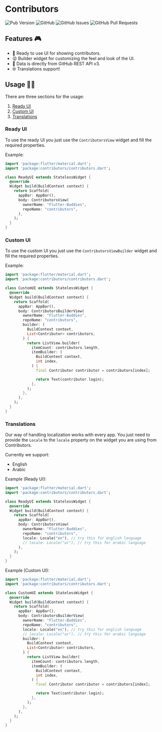 # Contributors

![Pub Version](https://img.shields.io/pub/v/contributors?style=for-the-badge)
![GitHub](https://img.shields.io/github/license/flutter-buddies/contributors?style=for-the-badge)
![GitHub Issues](https://img.shields.io/github/issues/flutter-buddies/contributors?style=for-the-badge)
![GitHub Pull Requests](https://img.shields.io/github/issues-pr/flutter-buddies/contributors?style=for-the-badge)

## Features 🎮

- 🎈 Ready to use UI for showing contributors.
- 😜 Builder widget for customizing the feel and look of the UI.
- 🚀 Data is directly from GitHub REST API v3.
- 🌐 Translations support!

## Usage 👷‍♂️

There are three sections for the usage:

1. [Ready UI](#Ready%20UI)
2. [Custom UI](#Custom%20UI)
3. [Translations](#Translations)

### Ready UI

To use the ready UI you just use the `ContributorsView` widget and fill the required properties.

Example:

```dart
import 'package:flutter/material.dart';
import 'package:contributors/contributors.dart';

class ReadyUI extends StatelessWidget {
  @override
  Widget build(BuildContext context) {
    return Scaffold(
      appBar: AppBar(),
      body: ContributorsView(
        ownerName: "Flutter-Buddies",
        repoName: "contributors",
      ),
    );
  }
}
```

### Custom UI

To use the custom UI you just use the `ContributorsViewBuilder` widget and fill the required properties.

Example:

```dart
import 'package:flutter/material.dart';
import 'package:contributors/contributors.dart';

class CustomUI extends StatelessWidget {
  @override
  Widget build(BuildContext context) {
    return Scaffold(
      appBar: AppBar(),
      body: ContributorsBuilderView(
        ownerName: "Flutter-Buddies",
        repoName: "contributors",
        builder: (
          BuildContext context,
          List<Contributor> contributors,
        ) {
          return ListView.builder(
            itemCount: contributors.length,
            itemBuilder: (
              BuildContext context,
              int index,
            ) {
              final Contributor contributor = contributors[index];

              return Text(contributor.login);
            },
          );
        },
      ),
    );
  }
}
```

### Translations

Our way of handling localization works with every app. You just need to provide the `Locale` to the `locale` property on the widget you are using from Contributors.

Currently we support:

- English
- Arabic

Example (Ready UI):

```dart
import 'package:flutter/material.dart';
import 'package:contributors/contributors.dart';

class ReadyUI extends StatelessWidget {
  @override
  Widget build(BuildContext context) {
    return Scaffold(
      appBar: AppBar(),
      body: ContributorsView(
        ownerName: "Flutter-Buddies",
        repoName: "contributors",
        locale: Locale("en"), // try this for english language
        // locale: Locale("ar"), // try this for arabic language
      ),
    );
  }
}
```

Example (Custom UI):

```dart
import 'package:flutter/material.dart';
import 'package:contributors/contributors.dart';

class CustomUI extends StatelessWidget {
  @override
  Widget build(BuildContext context) {
    return Scaffold(
      appBar: AppBar(),
      body: ContributorsBuilderView(
        ownerName: "Flutter-Buddies",
        repoName: "contributors",
        locale: Locale("en"), // try this for english language
        // locale: Locale("ar"), // try this for arabic language
        builder: (
          BuildContext context,
          List<Contributor> contributors,
        ) {
          return ListView.builder(
            itemCount: contributors.length,
            itemBuilder: (
              BuildContext context,
              int index,
            ) {
              final Contributor contributor = contributors[index];

              return Text(contributor.login);
            },
          );
        },
      ),
    );
  }
}
```
